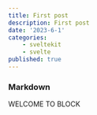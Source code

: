 ```yaml
---
title: First post
description: First post
date: '2023-6-1'
categories: 
    - sveltekit
    - svelte
published: true
---
```


### Markdown

WELCOME TO BLOCK